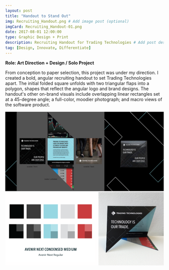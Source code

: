 ```yaml
---
layout: post
title: "Handout to Stand Out"
img: Recruiting_Handout.png # Add image post (optional)
imgCard: Recruiting_Handout-01.png
date: 2017-08-01 12:00:00 
type: Graphic Design + Print
description: Recruiting Handout for Trading Technologies # Add post description (optional)
tag: [Design, Innovate, Differentiate]
---
```

<b>Role: Art Direction + Design / Solo Project</b>

From conception to paper selection, this project was under my direction.  I created a bold, angular recruiting handout to set Trading Technologies apart.  The initial folded square unfolds with two triangular flaps into a polygon, shapes that reflect the angular logo and brand designs.  The handout's other on-brand visuals include overlapping linear rectangles set at a 45-degree angle; a full-color, moodier photograph; and macro views of the software product.

<div class="post_image_addl">
    <img src="/assets/img/Recruiting_Handout.gif" alt="Showing the Handout Layout and Unfolding Process">
</div>
<div class="post_image_addl">
    <img src="/assets/img/Recruiting_Handout-Colors.png" alt="Color palette for the handout">
</div>